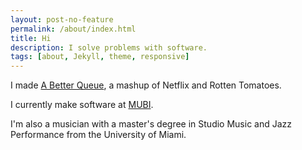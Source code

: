 ```yaml
---
layout: post-no-feature
permalink: /about/index.html
title: Hi
description: I solve problems with software.
tags: [about, Jekyll, theme, responsive]
---
```


I made [A Better Queue](http://abetterqueue.com/), a mashup of Netflix
and Rotten Tomatoes.

I currently make software at [MUBI](https://mubi.com).

I'm also a musician with a master's degree in Studio Music and Jazz
Performance from the University of Miami.

